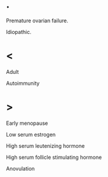# .

Premature ovarian failure.

Idiopathic.

# <

Adult

Autoimmunity

# >

Early menopause

Low serum estrogen

High serum leutenizing hormone

High serum follicle stimulating hormone

Anovulation
